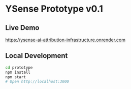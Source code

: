 # YSense Prototype v0.1

## Live Demo
https://ysense-ai-attribution-infrastructure.onrender.com

## Local Development
```bash
cd prototype
npm install
npm start
# Open http://localhost:3000
